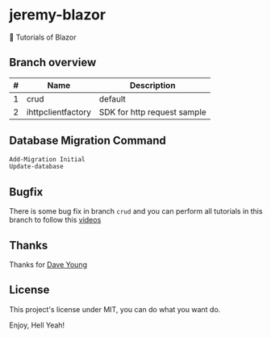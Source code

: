 # jeremy-blazor

:rainbow: Tutorials of Blazor

## Branch overview

| #   | Name               | Description                 |
| --- | ------------------ | --------------------------- |
| 1   | crud               | default                     |
| 2   | ihttpclientfactory | SDK for http request sample |

## Database Migration Command

```powershell
Add-Migration Initial
Update-database
```

## Bugfix

There is some bug fix in branch `crud` and you can perform all tutorials in this branch to follow this [videos](https://www.bilibili.com/video/BV19K4y1e7kd?spm_id_from=333.337.search-card.all.click)



## Thanks

Thanks for [Dave Young](https://github.com/solenovex)



## License

This project's license under MIT, you can do what you want do.

Enjoy, Hell Yeah!
